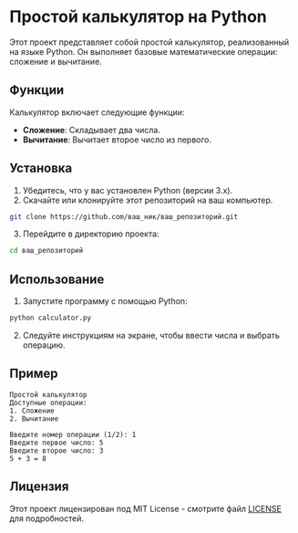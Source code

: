 # Простой калькулятор на Python

Этот проект представляет собой простой калькулятор, реализованный на языке Python. Он выполняет базовые математические операции: сложение и вычитание.

## Функции

Калькулятор включает следующие функции:

- **Сложение**: Складывает два числа.
- **Вычитание**: Вычитает второе число из первого.

## Установка

1. Убедитесь, что у вас установлен Python (версии 3.x).
2. Скачайте или клонируйте этот репозиторий на ваш компьютер.

```bash
git clone https://github.com/ваш_ник/ваш_репозиторий.git
```

3. Перейдите в директорию проекта:

```bash
cd ваш_репозиторий
```

## Использование

1. Запустите программу с помощью Python:

```bash
python calculator.py
```

2. Следуйте инструкциям на экране, чтобы ввести числа и выбрать операцию.

## Пример

```
Простой калькулятор
Доступные операции:
1. Сложение
2. Вычитание

Введите номер операции (1/2): 1
Введите первое число: 5
Введите второе число: 3
5 + 3 = 8
```

## Лицензия

Этот проект лицензирован под MIT License - смотрите файл [LICENSE](LICENSE) для подробностей.
 
